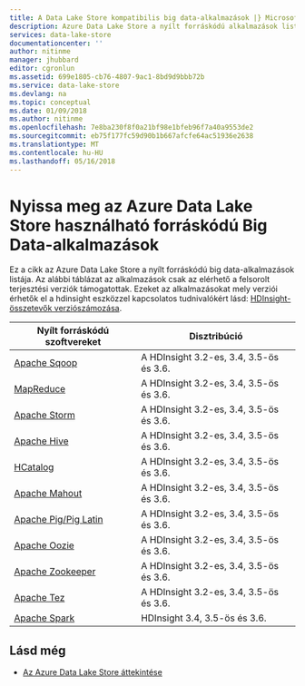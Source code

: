 ```yaml
---
title: A Data Lake Store kompatibilis big data-alkalmazások |} Microsoft Docs
description: Azure Data Lake Store a nyílt forráskódú alkalmazások listáját
services: data-lake-store
documentationcenter: ''
author: nitinme
manager: jhubbard
editor: cgronlun
ms.assetid: 699e1805-cb76-4807-9ac1-8bd9d9bbb72b
ms.service: data-lake-store
ms.devlang: na
ms.topic: conceptual
ms.date: 01/09/2018
ms.author: nitinme
ms.openlocfilehash: 7e8ba230f8f0a21bf98e1bfeb96f7a40a9553de2
ms.sourcegitcommit: eb75f177fc59d90b1b667afcfe64ac51936e2638
ms.translationtype: MT
ms.contentlocale: hu-HU
ms.lasthandoff: 05/16/2018
---
```

# <a name="open-source-big-data-applications-that-work-with-azure-data-lake-store"></a>Nyissa meg az Azure Data Lake Store használható forráskódú Big Data-alkalmazások
Ez a cikk az Azure Data Lake Store a nyílt forráskódú big data-alkalmazások listája. Az alábbi táblázat az alkalmazások csak az elérhető a felsorolt terjesztési verziók támogatottak. Ezeket az alkalmazásokat mely verziói érhetők el a hdinsight eszközzel kapcsolatos tudnivalókért lásd: [HDInsight-összetevők verziószámozása](../hdinsight/hdinsight-component-versioning.md).

| Nyílt forráskódú szoftvereket | Disztribúció |
| --- | --- |
| [Apache Sqoop](http://sqoop.apache.org/) |A HDInsight 3.2-es, 3.4, 3.5-ös és 3.6. |
| [MapReduce](http://hadoop.apache.org/docs/r1.0.4/mapred_tutorial.html) |A HDInsight 3.2-es, 3.4, 3.5-ös és 3.6. |
| [Apache Storm](https://storm.apache.org/) |A HDInsight 3.2-es, 3.4, 3.5-ös és 3.6. |
| [Apache Hive](http://hive.apache.org/) |A HDInsight 3.2-es, 3.4, 3.5-ös és 3.6. |
| [HCatalog](https://cwiki.apache.org/confluence/display/Hive/HCatalog) |A HDInsight 3.2-es, 3.4, 3.5-ös és 3.6. |
| [Apache Mahout](http://mahout.apache.org/) |A HDInsight 3.2-es, 3.4, 3.5-ös és 3.6. |
| [Apache Pig/Pig Latin](http://pig.apache.org/) |A HDInsight 3.2-es, 3.4, 3.5-ös és 3.6. |
| [Apache Oozie](http://oozie.apache.org/) |A HDInsight 3.2-es, 3.4, 3.5-ös és 3.6. |
| [Apache Zookeeper](http://zookeeper.apache.org/) |A HDInsight 3.2-es, 3.4, 3.5-ös és 3.6. |
| [Apache Tez](http://tez.apache.org/) |A HDInsight 3.2-es, 3.4, 3.5-ös és 3.6. |
| [Apache Spark](http://spark.apache.org/) |HDInsight 3.4, 3.5-ös és 3.6. |


## <a name="see-also"></a>Lásd még
* [Az Azure Data Lake Store áttekintése](data-lake-store-overview.md)

